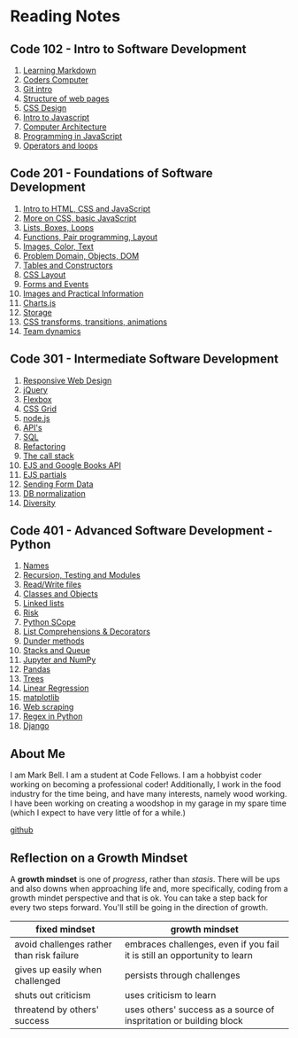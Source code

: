# Reading Notes

## __Code 102__ - Intro to Software Development

1. [Learning Markdown](102/learning_markdown.md)
1. [Coders Computer](102/coders_computer.md)
1. [Git intro](102/git.md)
1. [Structure of web pages](102/structure_web_pages)
1. [CSS Design](102/css_design.md)
1. [Intro to Javascript](102/javascript.md)
1. [Computer Architecture](102/computer_architecture.md)
1. [Programming in JavaScript](102/programming_js.md)
1. [Operators and loops](102/operators_loops.md)

## __Code 201__ - Foundations of Software Development

1. [Intro to HTML, CSS and JavaScript](201/class-01.md)
1. [More on CSS, basic JavaScript](201/class-02.md)
1. [Lists, Boxes, Loops](201/class-03.md)
1. [Functions, Pair programming, Layout](201/class-04.md)
1. [Images, Color, Text](201/class-05.md)
1. [Problem Domain, Objects, DOM](201/class-06.md)
1. [Tables and Constructors](201/class-07.md)
1. [CSS Layout](201/class-08.md)
1. [Forms and Events](201/class-09.md)
1. [Images and Practical Information](201/class-11.md)
1. [Charts.js](201/class-12.md)
1. [Storage](201/class-13.md)
1. [CSS transforms, transitions, animations](201/class-14.md)
1. [Team dynamics](201/class-14b.md)

## __Code 301__ - Intermediate Software Development

1. [Responsive Web Design](301/class-01.md)
1. [jQuery](301/class-02.md)
1. [Flexbox](301/class-03.md)
1. [CSS Grid](301/class-04.md)
1. [node.js](301/class-06.md)
1. [API's](301/class-07.md)
1. [SQL](301/class-08.md)
1. [Refactoring](301/class-09.md)
1. [The call stack](301/class-10.md)
1. [EJS and Google Books API](301/class-11.md)
1. [EJS partials](301/class-12.md)
1. [Sending Form Data](301/class-13.md)
1. [DB normalization](301/class-14.md)
1. [Diversity](301/class-15.md)

## __Code 401__ - Advanced Software Development - Python

1. [Names](401/class-01.md)
1. [Recursion, Testing and Modules](401/class-02.md)
1. [Read/Write files](401/class-03.md)
1. [Classes and Objects](401/class-04.md)
1. [Linked lists](401/class-05.md)
1. [Risk](401/class-06.md)
1. [Python SCope](401/class-07.md)
1. [List Comprehensions & Decorators](401/class-08.md)
1. [Dunder methods](401/class-09.md)
1. [Stacks and Queue](401/class-10.md)
1. [Jupyter and NumPy](401/class-11.md)
1. [Pandas](401/class-12.md)
1. [Trees](401/class-13.md)
1. [Linear Regression](401/class-14.md)
1. [matplotlib](401/class-15.md)
1. [Web scraping](401/class-16.md)
1. [Regex in Python](401/class-17.md)
1. [Django](401/class-26.md)

## About Me

I am Mark Bell. I am a student at Code Fellows.
I am a hobbyist coder working on becoming a professional coder!
Additionally, I work in the food industry for the time being, and have many interests, namely wood working. I have been working on creating a woodshop in my garage in my spare time (which I expect to have very little of for a while.)

[github](https://github.com/skrambelled)

## Reflection on a Growth Mindset

A **growth mindset** is one of _progress_, rather than _stasis_. There will be ups and also downs when approaching life and, more specifically, coding from a growth mindet perspective and that is ok. You can take a step back for every two steps forward. You'll still be going in the direction of growth.

fixed mindset | growth mindset
------------- | --------------
avoid challenges rather than risk failure | embraces challenges, even if you fail it is still an opportunity to learn
gives up easily when challenged | persists through challenges
shuts out criticism | uses criticism to learn
threatend by others' success | uses others' success as a source of inspritation or building block
